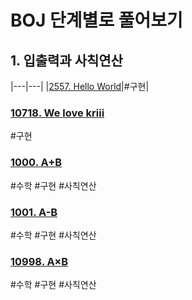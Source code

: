 # BOJ 단계별로 풀어보기

## 1. 입출력과 사칙연산

|---|---|
|[2557. Hello World](https://boj.kr/2557)|\#구현|

### [10718. We love kriii](https://boj.kr/10718)
\#구현

### [1000. A+B](https://boj.kr/1000)
\#수학 \#구현 \#사칙연산

### [1001. A-B](https://boj.kr/1001)
\#수학 \#구현 \#사칙연산

### [10998. A×B](https://boj.kr/10998)
\#수학 \#구현 \#사칙연산
